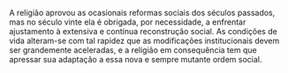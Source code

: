 ﻿A religião aprovou as ocasionais reformas sociais dos séculos passados, mas no século vinte ela é obrigada, por necessidade, a enfrentar ajustamento à extensiva e contínua reconstrução social. As condições de vida alteram-se com tal rapidez que as modificações institucionais devem ser grandemente aceleradas, e a religião em consequência tem que apressar sua adaptação a essa nova e sempre mutante ordem social.
